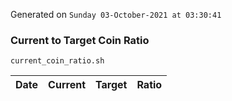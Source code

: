 Generated on `Sunday 03-October-2021 at 03:30:41`

### Current to Target Coin Ratio
`current_coin_ratio.sh`

Date|Current|Target|Ratio
---|---|---|---
